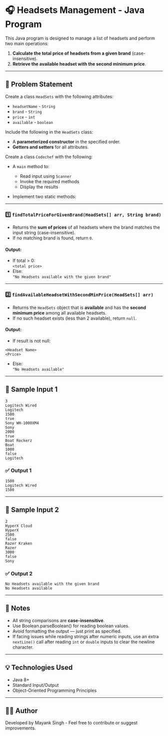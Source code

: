 # 🎧 Headsets Management - Java Program

This Java program is designed to manage a list of headsets and perform two main operations:

1. **Calculate the total price of headsets from a given brand** (case-insensitive).
2. **Retrieve the available headset with the second minimum price**.

---

## 📌 Problem Statement

Create a class `HeadSets` with the following attributes:

- `headsetName` - `String`
- `brand` - `String`
- `price` - `int`
- `available` - `boolean`

Include the following in the `HeadSets` class:

- A **parameterized constructor** in the specified order.
- **Getters and setters** for all attributes.

Create a class `Codechef` with the following:

- A `main` method to:
  - Read input using `Scanner`
  - Invoke the required methods
  - Display the results

- Implement two static methods:

---

### 1️⃣ `findTotalPriceForGivenBrand(HeadSets[] arr, String brand)`

- Returns the **sum of prices** of all headsets where the brand matches the input string (case-insensitive).
- If no matching brand is found, return `0`.

#### Output:
- If total > 0:  
  `<total price>`
- Else:  
  `"No Headsets available with the given brand"`

---

### 2️⃣ `findAvailableHeadsetWithSecondMinPrice(HeadSets[] arr)`

- Returns the `HeadSets` object that is **available** and has the **second minimum price** among all available headsets.
- If no such headset exists (less than 2 available), return `null`.

#### Output:
- If result is not null:  
```
<Headset Name>
<Price>
```

- Else:  
`"No Headsets available"`

---

## 🔡 Sample Input 1
```
3
Logitech Wired
Logitech
1500
true
Sony WH-1000XM4
Sony
2000
true
Boat Rockerz
Boat
1000
false
Logitech
```

### ✅ Output 1
```
1500
Logitech Wired
1500
```

---

## 🔡 Sample Input 2
```
2
HyperX Cloud
HyperX
2500
false
Razer Kraken
Razer
3000
false
Sony
```

### ✅ Output 2
```
No Headsets available with the given brand
No Headsets available
```

---

## 📝 Notes

- All string comparisons are **case-insensitive**.
- Use Boolean.parseBoolean() for reading boolean values.
- Avoid formatting the output — just print as specified.
- If facing issues while reading strings after numeric inputs, use an extra `nextLine()` call after reading `int` or `double` inputs to clear the newline character.

---

## 💡 Technologies Used

- Java 8+
- Standard Input/Output
- Object-Oriented Programming Principles

---

## 🧑‍💻 Author

Developed by Mayank Singh - Feel free to contribute or suggest improvements.
